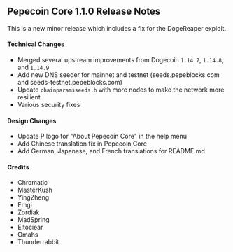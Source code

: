 ## Pepecoin Core 1.1.0 Release Notes

This is a new minor release which includes a fix for the DogeReaper exploit.

#### Technical Changes

* Merged several upstream improvements from Dogecoin `1.14.7`, `1.14.8`, and `1.14.9`
* Add new DNS seeder for mainnet and testnet (seeds.pepeblocks.com and seeds-testnet.pepeblocks.com)
* Update `chainparamsseeds.h` with more nodes to make the network more resilient
* Various security fixes

#### Design Changes

* Update P logo for "About Pepecoin Core" in the help menu
* Add Chinese translation fix in Pepecoin Core
* Add German, Japanese, and French translations for README.md

#### Credits

* Chromatic
* MasterKush
* YingZheng
* Emgi
* Zordiak
* MadSpring
* Eltociear
* Omahs
* Thunderrabbit
